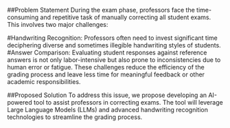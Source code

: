 ##Problem Statement
During the exam phase, professors face the time-consuming and repetitive task of manually correcting all student exams. This involves two major challenges:

#Handwriting Recognition: Professors often need to invest significant time deciphering diverse and sometimes illegible handwriting styles of students.
#Answer Comparison: Evaluating student responses against reference answers is not only labor-intensive but also prone to inconsistencies due to human error or fatigue.
These challenges reduce the efficiency of the grading process and leave less time for meaningful feedback or other academic responsibilities.

##Proposed Solution
To address this issue, we propose developing an AI-powered tool to assist professors in correcting exams. 
The tool will leverage Large Language Models (LLMs) and advanced handwriting recognition technologies to streamline the grading process.
